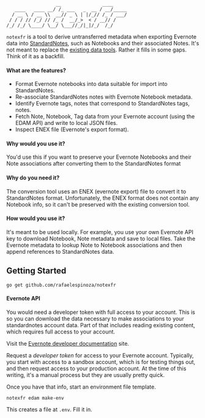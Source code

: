 ```
                  __               ____
   ____   ____ __/ /_ ___   _  __ / __/_____
  / __ \ / __ \\  __// _ \ | |/_// /_ / ___/
 / / / // /_/ // /_ /  __/_>  < / __// /
/_/ /_/ \____/ \__/ \___//_/|_|/_/  /_/
```

`notexfr` is a tool to derive untransferred metadata when exporting Evernote
data into [StandardNotes](https://standardnotes.org/), such as Notebooks and
their associated Notes. It's not meant to replace the [existing data
tools](https://dashboard.standardnotes.org/tools). Rather it fills in some gaps.
Think of it as a backfill.

#### What are the features?

- Format Evernote notebooks into data suitable for import into StandardNotes.
- Re-associate StandardNotes notes with Evernote Notebook metadata.
- Identify Evernote tags, notes that correspond to StandardNotes tags, notes.
- Fetch Note, Notebook, Tag data from your Evernote account (using the EDAM API)
  and write to local JSON files.
- Inspect ENEX file (Evernote's export format).

#### Why would you use it?

You'd use this if you want to preserve your Evernote Notebooks and their Note
associations after converting them to the StandardNotes format

#### Why do you need it?

The conversion tool uses an ENEX (evernote export) file to convert it to
StandardNotes format. Unfortunately, the ENEX format does not contain any
Notebook info, so it can't be preserved with the existing conversion tool.

#### How would you use it?

It's meant to be used locally. For example, you use your own Evernote API key to
download Notebook, Note metadata and save to local files. Take the Evernote
metadata to lookup Note to Notebook associations and then append references to
StandardNotes data.

## Getting Started

```
go get github.com/rafaelespinoza/notexfr
```

#### Evernote API

You would need a developer token with full access to your account. This is so
you can download the data necessary to make associations to your standardnotes
account data. Part of that includes reading existing content, which requires
full access to your account.

Visit the [Evernote developer documentation](https://dev.evernote.com/doc) site.

Request a *developer token* for access to your Evernote account. Typically, you
start with access to a sandbox account, which is for testing things out, and
then request access to your production account. At the time of this writing,
it's a manual process but they are usually pretty quick.

Once you have that info, start an environment file template.

```
notexfr edam make-env
```

This creates a file at `.env`. Fill it in.
